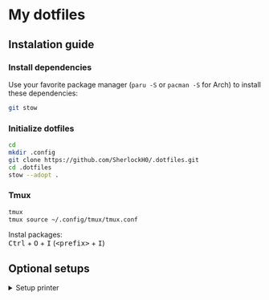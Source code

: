 # My dotfiles

## Instalation guide

### Install dependencies

Use your favorite package manager (`paru -S` or `pacman -S` for Arch) to install these dependencies:

```bash
git stow
```

### Initialize dotfiles

```bash
cd
mkdir .config
git clone https://github.com/SherlockH0/.dotfiles.git
cd .dotfiles
stow --adopt .
```

### Tmux

```bash
tmux
tmux source ~/.config/tmux/tmux.conf
```

Instal packages: \
<kbd>Ctrl</kbd> + <kbd>O</kbd> + <kbd>I</kbd> (<kbd>\<prefix\></kbd> + <kbd>I</kbd>)

## Optional setups

<details>

<summary>Setup printer</summary>

```bash
sudo pacman -S caps system-config-printer
sudo systemctl enable --now cups
sudo usermod -aG lp $USER
```

[Install drivers](https://wiki.archlinux.org/title/CUPS/Printer-specific_problems)

</details>
